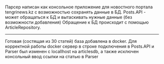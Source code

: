Парсер написан как консольное приложение для новостного портала tengrinews.kz с возможностью сохранять данные в БД. 
Posts.API - может обращаться к БД и вытаскивать нужные данные (без возможности добавления) 
Обращение к БД происходит с помощью ArticleRepository. 

---
Готовая (состящая из 30 статей) база добавлена в docker.
Для корректной работы docker сервер в строке подключения в Posts.API и Parser был изменен с locallhost на articlesdb, а также исключен консольный ввод ссылки на статью в Parser
